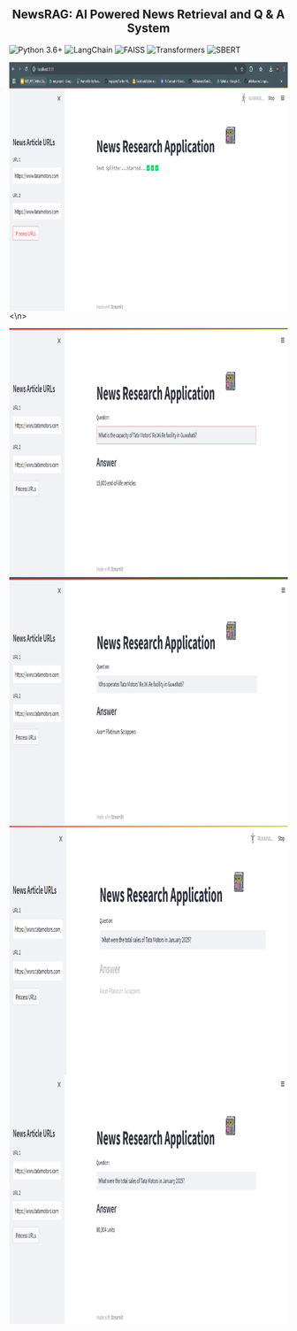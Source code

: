 <h2><center>NewsRAG: AI Powered News Retrieval and Q & A System</center></h2>

![Python 3.6+](https://img.shields.io/badge/Python-3.6%2B-brightgreen.svg)  ![LangChain](https://img.shields.io/badge/LangChain-💬-blue)  ![FAISS](https://img.shields.io/badge/FAISS-🔍-orange)  ![Transformers](https://img.shields.io/badge/Transformers-🤗-yellow)  ![SBERT](https://img.shields.io/badge/SBERT-📜-red)

<p> <img src="https://github.com/hemanshiukani2908/NewsRAG-AI-Powered-News-Retrieval-and-Q-A-System/blob/main/app_UI/app_1.png" align="left" alt="Coding" width="900" height="450"/> </p><\n>
<p> <img src="https://github.com/hemanshiukani2908/NewsRAG-AI-Powered-News-Retrieval-and-Q-A-System/blob/main/app_UI/app_2.png" align="left" alt="Coding" width="900" height="450"/> </p><br>
<p> <img src="https://github.com/hemanshiukani2908/NewsRAG-AI-Powered-News-Retrieval-and-Q-A-System/blob/main/app_UI/app_3.png" align="left" alt="Coding" width="900" height="450"/> </p><br>
<p> <img src="https://github.com/hemanshiukani2908/NewsRAG-AI-Powered-News-Retrieval-and-Q-A-System/blob/main/app_UI/app_4.png" align="left" alt="Coding" width="900" height="450"/> </p><br>
<p> <img src="https://github.com/hemanshiukani2908/NewsRAG-AI-Powered-News-Retrieval-and-Q-A-System/blob/main/app_UI/app_5.png" align="left" alt="Coding" width="900" height="450"/> </p><br>


